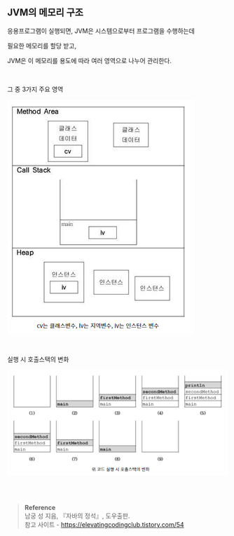 ## JVM의 메모리 구조

응용프로그램이 실행되면, JVM은 시스템으로부터 프로그램을 수행하는데 

필요한 메모리를 할당 받고,

JVM은 이 메모리를 용도에 따라 여러 영역으로 나누어 관리한다.


<br/>

그 중 3가지 주요 영역

![이미지](/programming/img/JVM1.PNG)



<br/>

실행 시 호출스택의 변화

![이미지](/programming/img/JVM.PNG)





<br/><br/>

>**Reference**
><br/>남궁 성 지음, 『자바의 정석』, 도우출판.
><br/>참고 사이트 - https://elevatingcodingclub.tistory.com/54


